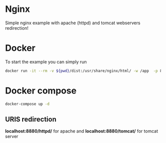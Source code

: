 # Nginx
Simple nginx example with apache (httpd) and tomcat webservers redirection!
# Docker
To start the example you can simply run
```sh
docker run -it --rm -v ${pwd}/dist:/usr/share/nginx/html/ -w /app  -p 8777:80 nginx:alpine
```
# Docker compose
```sh
docker-compose up -d
```
## URIS redirection
**localhost:8880/httpd/** for apache and **localhost:8880/tomcat/** for tomcat server